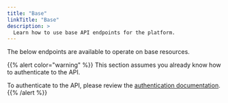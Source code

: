 ```yaml
---
title: "Base"
linkTitle: "Base"
description: >
  Learn how to use base API endpoints for the platform.
---
```


The below endpoints are available to operate on base resources.

{{% alert color="warning" %}}
This section assumes you already know how to authenticate to the API.

To authenticate to the API, please review the [authentication documentation](/docs/reference/api/authentication/).
{{% /alert %}}
